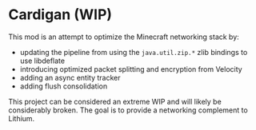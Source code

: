 # Cardigan (WIP)

This mod is an attempt to optimize the Minecraft networking stack by:

* updating the pipeline from using the `java.util.zip.*` zlib bindings to use libdeflate
* introducing optimized packet splitting and encryption from Velocity
* adding an async entity tracker
* adding flush consolidation

This project can be considered an extreme WIP and will likely be considerably broken. The
goal is to provide a networking complement to Lithium.